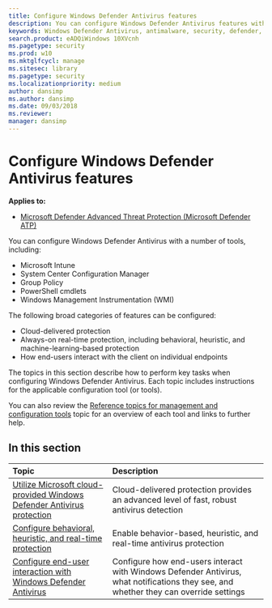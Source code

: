 ```yaml
---
title: Configure Windows Defender Antivirus features
description: You can configure Windows Defender Antivirus features with Intune, System Center Configuration Manager, Group Policy, and PowerShell.
keywords: Windows Defender Antivirus, antimalware, security, defender, configure, configuration, Config Manager, System Center Configuration Manager, SCCM, Intune, MDM, mobile device management, GP, group policy, PowerShell
search.product: eADQiWindows 10XVcnh
ms.pagetype: security
ms.prod: w10
ms.mktglfcycl: manage
ms.sitesec: library
ms.pagetype: security
ms.localizationpriority: medium
author: dansimp
ms.author: dansimp
ms.date: 09/03/2018
ms.reviewer: 
manager: dansimp
---
```


# Configure Windows Defender Antivirus features

**Applies to:**

- [Microsoft Defender Advanced Threat Protection (Microsoft Defender ATP)](https://go.microsoft.com/fwlink/p/?linkid=2069559)

You can configure Windows Defender Antivirus with a number of tools, including:

- Microsoft Intune
- System Center Configuration Manager
- Group Policy
- PowerShell cmdlets
- Windows Management Instrumentation (WMI)

The following broad categories of features can be configured:

- Cloud-delivered protection
- Always-on real-time protection, including behavioral, heuristic, and machine-learning-based protection
- How end-users interact with the client on individual endpoints

The topics in this section describe how to perform key tasks when configuring Windows Defender Antivirus. Each topic includes instructions for the applicable configuration tool (or tools).

You can also review the [Reference topics for management and configuration tools](configuration-management-reference-windows-defender-antivirus.md) topic for an overview of each tool and links to further help.

## In this section
Topic | Description
:---|:---
[Utilize Microsoft cloud-provided Windows Defender Antivirus protection](utilize-microsoft-cloud-protection-windows-defender-antivirus.md) | Cloud-delivered protection provides an advanced level of fast, robust antivirus detection
[Configure behavioral, heuristic, and real-time protection](configure-protection-features-windows-defender-antivirus.md)|Enable behavior-based, heuristic, and real-time antivirus protection
[Configure end-user interaction with Windows Defender Antivirus](configure-end-user-interaction-windows-defender-antivirus.md)|Configure how end-users interact with Windows Defender Antivirus, what notifications they see, and whether they can override settings
